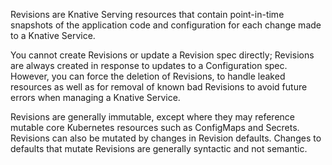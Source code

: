 <!-- Snippet used in the following topics:
- /docs/concepts/servng-resources/revisions.md
- /docs/serving/revisions/README.md
-->
Revisions are Knative Serving resources that contain point-in-time snapshots of the application code and configuration for each change made to a Knative Service.

You cannot create Revisions or update a Revision spec directly; Revisions are always created in response to updates to a Configuration spec. However, you can force the deletion of Revisions, to handle leaked resources as well as for removal of known bad Revisions to avoid future errors when managing a Knative Service.

Revisions are generally immutable, except where they may reference mutable core Kubernetes resources such as ConfigMaps and Secrets. Revisions can also be mutated by changes in Revision defaults. Changes to defaults that mutate Revisions are generally syntactic and not semantic.
